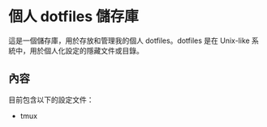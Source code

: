 # 個人 dotfiles 儲存庫

這是一個儲存庫，用於存放和管理我的個人 dotfiles。dotfiles 是在 Unix-like 系統中，用於個人化設定的隱藏文件或目錄。

## 內容

目前包含以下的設定文件：

- tmux
